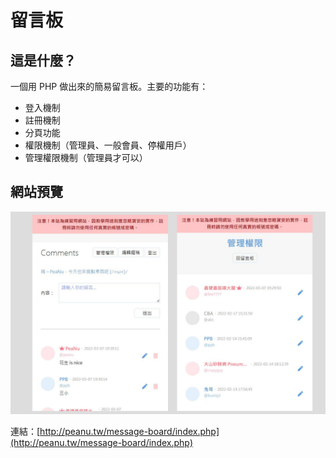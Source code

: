 # 留言板

## 這是什麼？

一個用 PHP 做出來的簡易留言板。主要的功能有：

- 登入機制
- 註冊機制
- 分頁功能
- 權限機制（管理員、一般會員、停權用戶）
- 管理權限機制（管理員才可以）

## 網站預覽


![preview](preview.jpg)


連結：[http://peanu.tw/message-board/index.php](http://peanu.tw/message-board/index.php)

